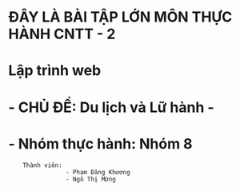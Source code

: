 #  ĐÂY LÀ BÀI TẬP LỚN MÔN THỰC HÀNH CNTT - 2
#  Lập trình web
#   - CHỦ ĐỀ: Du lịch và Lữ hành -

#   - Nhóm thực hành: Nhóm 8
        Thành viên:
                    - Phạm Đăng Khương
                    - Ngô Thị Mừng

